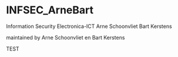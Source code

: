 # INFSEC_ArneBart
Information Security Electronica-ICT Arne Schoonvliet Bart Kerstens

maintained by Arne Schoonvliet en Bart Kerstens

TEST